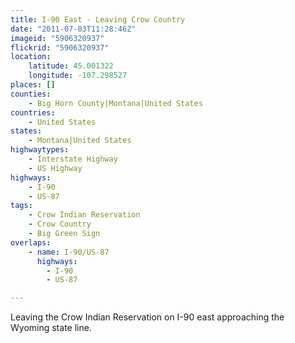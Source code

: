 ```yaml
---
title: I-90 East - Leaving Crow Country
date: "2011-07-03T11:28:46Z"
imageid: "5906320937"
flickrid: "5906320937"
location:
    latitude: 45.001322
    longitude: -107.298527
places: []
counties:
    - Big Horn County|Montana|United States
countries:
    - United States
states:
    - Montana|United States
highwaytypes:
    - Interstate Highway
    - US Highway
highways:
    - I-90
    - US-87
tags:
    - Crow Indian Reservation
    - Crow Country
    - Big Green Sign
overlaps:
    - name: I-90/US-87
      highways:
        - I-90
        - US-87

---
```

Leaving the Crow Indian Reservation on I-90 east approaching the Wyoming state line.